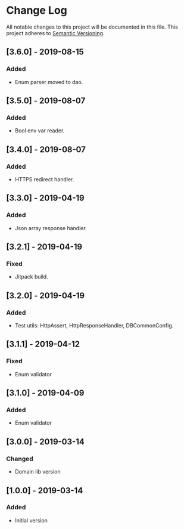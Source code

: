 # Change Log
All notable changes to this project will be documented in this file.
This project adheres to [Semantic Versioning](http://semver.org/).

## [3.6.0] - 2019-08-15
### Added
- Enum parser moved to dao.

## [3.5.0] - 2019-08-07
### Added
- Bool env var reader.

## [3.4.0] - 2019-08-07
### Added
- HTTPS redirect handler.

## [3.3.0] - 2019-04-19
### Added
- Json array response handler.

## [3.2.1] - 2019-04-19
### Fixed
- Jitpack build.

## [3.2.0] - 2019-04-19
### Added
- Test utils: HttpAssert, HttpResponseHandler, DBCommonConfig.

## [3.1.1] - 2019-04-12
### Fixed
- Enum validator

## [3.1.0] - 2019-04-09
### Added
- Enum validator

## [3.0.0] - 2019-03-14
### Changed
- Domain lib version

## [1.0.0] - 2019-03-14
### Added
- Initial version
